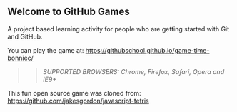 ## Welcome to GitHub Games

A project based learning activity for people who are getting started with Git and GitHub.

You can play the game at: https://githubschool.github.io/game-time-bonniec/

>> _*SUPPORTED BROWSERS*: Chrome, Firefox, Safari, Opera and IE9+_

This fun open source game was cloned from: https://github.com/jakesgordon/javascript-tetris
